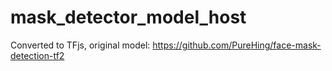 # mask_detector_model_host
Converted to TFjs, original model: https://github.com/PureHing/face-mask-detection-tf2
